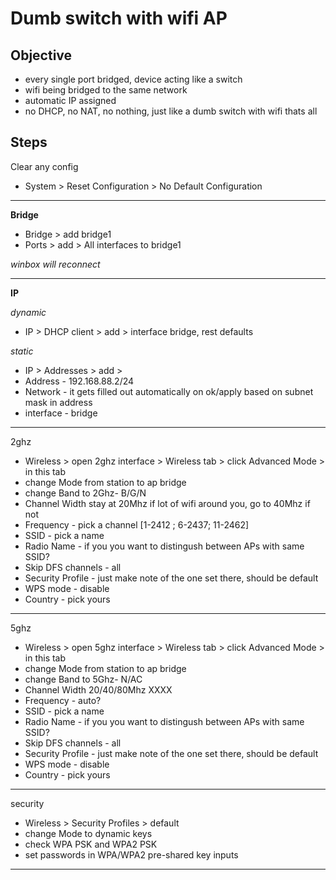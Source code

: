 # Dumb switch with wifi AP

## Objective

* every single port bridged, device acting like a switch
* wifi being bridged to the same network
* automatic IP assigned
* no DHCP, no NAT, no nothing, just like a dumb switch with wifi thats all

## Steps

Clear any config 

* System > Reset Configuration > No Default Configuration

---

**Bridge**

* Bridge > add bridge1
* Ports > add > All interfaces to bridge1

*winbox will reconnect*

---

**IP**

*dynamic*

* IP > DHCP client > add > interface bridge, rest defaults

*static*

* IP > Addresses > add > 
* Address - 192.168.88.2/24
* Network - it gets filled out automatically on ok/apply based on subnet mask in address 
* interface - bridge

---

2ghz

* Wireless > open 2ghz interface > Wireless tab > click Advanced Mode > in this tab
* change Mode from station to ap bridge
* change Band to 2Ghz- B/G/N
* Channel Width stay at 20Mhz if lot of wifi around you, go to 40Mhz if not
* Frequency - pick a channel \[1-2412 ; 6-2437; 11-2462\]
* SSID - pick a name
* Radio Name - if you you want to distingush between APs with same SSID?
* Skip DFS channels - all
* Security Profile - just make note of the one set there, should be default
* WPS mode - disable
* Country - pick yours

-------------

5ghz

* Wireless > open 5ghz interface > Wireless tab > click Advanced Mode > in this tab
* change Mode from station to ap bridge
* change Band to 5Ghz- N/AC
* Channel Width 20/40/80Mhz XXXX
* Frequency - auto?
* SSID - pick a name
* Radio Name - if you you want to distingush between APs with same SSID?
* Skip DFS channels - all
* Security Profile - just make note of the one set there, should be default
* WPS mode - disable
* Country - pick yours

---------------

security

* Wireless > Security Profiles > default
* change Mode to dynamic keys
* check WPA PSK and WPA2 PSK
* set passwords in WPA/WPA2 pre-shared key inputs

------------
